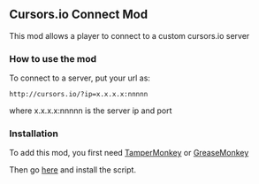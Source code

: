 ## Cursors.io Connect Mod

This mod allows a player to connect to a custom cursors.io server

### How to use the mod

To connect to a server, put your url as:

	http://cursors.io/?ip=x.x.x.x:nnnnn

where x.x.x.x:nnnnn is the server ip and port

### Installation

To add this mod, you first need [TamperMonkey](https://chrome.google.com/webstore/detail/tampermonkey/dhdgffkkebhmkfjojejmpbldmpobfkfo?hl=en) or [GreaseMonkey](https://addons.mozilla.org/en-US/firefox/addon/greasemonkey/)

Then go [here](https://raw.githubusercontent.com/kc9zda/cursors-io-connect-mod/master/mod.user.js) and install the script.
